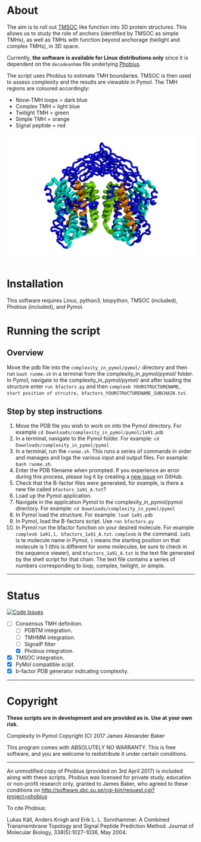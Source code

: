 # About

The aim is to roll out [TMSOC](http://tmsoc.bii.a-star.edu.sg/) like function into 3D protein structures. This allows us to study the role of anchors (identified by TMSOC as simple TMHs), as well as TMHs with function beyond anchorage (twilight and complex TMHs), in 3D space.

Currently, **the software is available for Linux distributions only** since it is dependent on the `decodeanhmm` file underlying [Phobius](http://software.sbc.su.se/cgi-bin/request.cgi?project=phobius).

The script uses Phobius to estimate TMH boundaries. TMSOC is then used to assess complexity and the results are viewable in Pymol. The TMH regions are coloured accordingly:

- None-TMH loops = dark blue
- Complex TMH = light blue
- Twilight TMH = green
- Simple TMH = orange
- Signal peptide = red

![alt text](images/demo.png "A crystal structure coloured by the software.")

# Installation

This software requires Linux, python3, biopython, TMSOC (included), Phobius (included), and Pymol.

# Running the script

## Overview

Move the pdb file into the `complexity_in_pymol/pymol/` directory and then run `bash runme.sh` in a terminal from the complexity_in_pymol/pymol/ folder. In Pymol, navigate to the complexity_in_pymol/pymol/ and after loading the structure enter `run bfactors.py` and then `complexb YOURSTRUCTURENAME, start position of strcutre, bfactors_YOURSTRUCTURENAME_SUBCHAIN.txt`.

## Step by step instructions

1. Move the PDB file you wish to work on into the Pymol directory. For example `cd Downloads/complexity_in_pymol/pymol/1a91.pdb`
2. In a terminal, navigate to the Pymol folder. For example: `cd Downloads/complexity_in_pymol/pymol`
3. In a terminal, run the `runme.sh`. This runs a series of commands in order and manages and logs the various input and output files. For example: `bash runme.sh`.
4. Enter the PDB filename when prompted. If you experience an error during this process, please log it by creating a [new issue](https://github.com/jbkr/complexity_in_pymol/issues/new) on GitHub.
5. Check that the B-factor files were generated, for example, is there a new file called `bfactors_1a91_A.txt`?
6. Load up the Pymol application.
7. Navigate in the application Pymol to the complexity_in_pymol/pymol directory. For example: `cd Downloads/complexity_in_pymol/pymol`
8. In Pymol load the structure. For example: `load 1a91.pdb`
9. In Pymol, load the B-factors script. Use `run bfactors.py`
10. In Pymol run the bfactor function on your desired molecule. For example `complexb 1a91,1, bfactors_1a91_A.txt`. `complexb` is the command. `1a91` is te molecule name in Pymol, `1` means the starting position on that molecule is 1 (this is different for some molecules, be sure to check in the sequence viewer), and `bfactors_1a91_A.txt` is the text file generated by the shell script for that chain. The text file contains a series of numbers corresponding to loop, complex, twilight, or simple.

---

# Status

[![Code Issues](https://www.quantifiedcode.com/api/v1/project/8a4ca942e31146de8448bb69a75c384f/badge.svg)](https://www.quantifiedcode.com/app/project/8a4ca942e31146de8448bb69a75c384f)

- [ ] Consensus TMH definition.
  - [ ] PDBTM integration.
  - [ ] TMHMM integration.
  - [ ] SignalP filter
  - [x] Phobius integration.
- [x] TMSOC integration.
- [x] PyMol compatible scipt.
- [x] b-factor PDB generator indicating complexity.

---

# Copyright

**These scripts are in development and are provided as is. Use at your own risk.**

Complexity In Pymol  Copyright (C) 2017 James Alexander Baker

This program comes with ABSOLUTELY NO WARRANTY.
This is free software, and you are welcome to redistribute it under certain conditions.

---

An unmodified copy of Phobius (provided on 3rd April 2017) is included along with these scripts.
Phobius was licensed for private study, education or non-profit research only,
granted to James Baker, who agreed to these conditions on http://software.sbc.su.se/cgi-bin/request.cgi?project=phobius

To cite Phobius:

Lukas Käll, Anders Krogh and Erik L. L. Sonnhammer.
A Combined Transmembrane Topology and Signal Peptide Prediction Method.
Journal of Molecular Biology, 338(5):1027-1036, May 2004.
